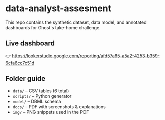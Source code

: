# data-analyst-assesment

This repo contains the synthetic dataset, data model, and annotated dashboards
for Ghost's take-home challenge.

## Live dashboard
👉 https://lookerstudio.google.com/reporting/afd57a65-a5a2-4253-b359-6cfa6cc7c51d

## Folder guide
- `data/`         – CSV tables (6 total)
- `scripts/`      – Python generator
- `model/`        – DBML schema
- `docs/`         – PDF with screenshots & explanations
- `img/`          – PNG snippets used in the PDF



